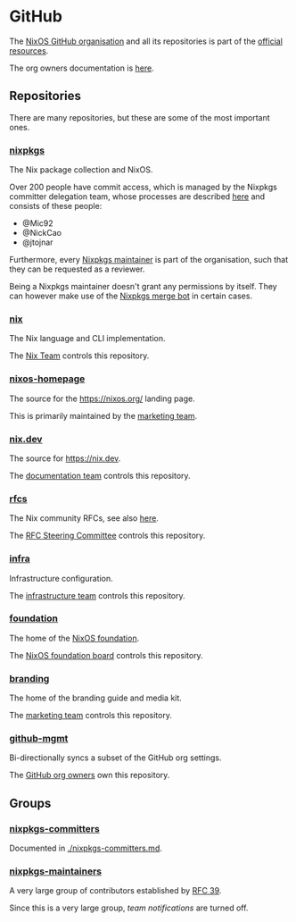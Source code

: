 # GitHub

The [NixOS GitHub organisation](https://github.com/nixos) and all its repositories is part of the [official resources](./resources.md).

The org owners documentation is [here](./github-org-owners.md).

## Repositories

There are many repositories, but these are some of the most important ones.

### [nixpkgs](https://github.com/nixos/nixpkgs/)

The Nix package collection and NixOS.

Over 200 people have commit access, which is managed by the Nixpkgs committer delegation team, whose processes are described [here](./nixpkgs-committers.md) and consists of these people:
- @Mic92
- @NickCao
- @jtojnar

Furthermore, every [Nixpkgs maintainer](https://github.com/NixOS/nixpkgs/tree/master/maintainers) is part of the organisation, such that they can be requested as a reviewer.

Being a Nixpkgs maintainer doesn't grant any permissions by itself.
They can however make use of the [Nixpkgs merge bot](https://github.com/NixOS/nixpkgs-merge-bot) in certain cases.

### [nix](https://github.com/NixOS/nix)

The Nix language and CLI implementation.

The [Nix Team](https://nixos.org/community/teams/nix/) controls this repository.

### [nixos-homepage](https://github.com/nixos/nixos-homepage)

The source for the https://nixos.org/ landing page.

This is primarily maintained by the [marketing team](https://nixos.org/community/teams/marketing/).

### [nix.dev](https://github.com/NixOS/nix.dev)

The source for https://nix.dev.

The [documentation team](https://nixos.org/community/teams/documentation/) controls this repository.

### [rfcs](https://github.com/NixOS/rfcs)

The Nix community RFCs, see also [here](./governance.md#rfc-process).

The [RFC Steering Committee](https://nixos.org/community/teams/rfc-steering-committee/) controls this repository.

### [infra](https://github.com/nixos/infra)

Infrastructure configuration.

The [infrastructure team](https://nixos.org/community/teams/infrastructure/) controls this repository.

### [foundation](https://github.com/NixOS/foundation)

The home of the [NixOS foundation](./resources.md#foundation).

The [NixOS foundation board](https://nixos.org/community/teams/foundation-board/) controls this repository.

### [branding](https://github.com/NixOS/branding)

The home of the branding guide and media kit.

The [marketing team](https://nixos.org/community/teams/marketing/) controls this repository.

### [github-mgmt](https://github.com/NixOS/github-mgmt)

Bi-directionally syncs a subset of the GitHub org settings.

The [GitHub org owners](./github-org-owners.md) own this repository.

## Groups

### [nixpkgs-committers](https://github.com/orgs/NixOS/teams/nixpkgs-committers)

Documented in [./nixpkgs-committers.md](./nixpkgs-committers.md).

### [nixpkgs-maintainers](https://github.com/orgs/NixOS/teams/nixpkgs-maintainers)

A very large group of contributors established by [RFC 39](https://github.com/NixOS/rfcs/blob/master/rfcs/0039-unprivileged-maintainer-teams.md).

Since this is a very large group, _team notifications_ are turned off.
